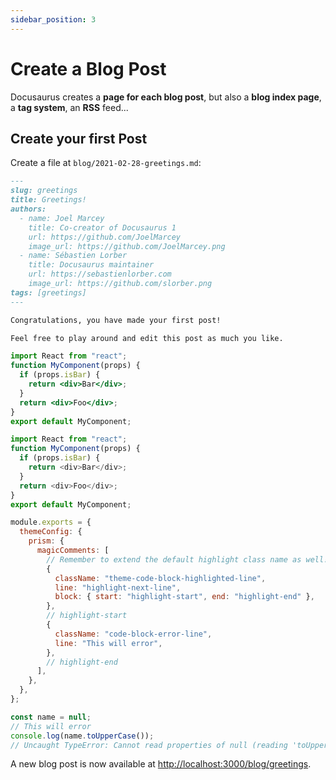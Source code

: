 ```yaml
---
sidebar_position: 3
---
```


# Create a Blog Post

Docusaurus creates a **page for each blog post**, but also a **blog index page**, a **tag system**, an **RSS** feed...

## Create your first Post

Create a file at `blog/2021-02-28-greetings.md`:

```md title="blog/2021-02-28-greetings.md"
---
slug: greetings
title: Greetings!
authors:
  - name: Joel Marcey
    title: Co-creator of Docusaurus 1
    url: https://github.com/JoelMarcey
    image_url: https://github.com/JoelMarcey.png
  - name: Sébastien Lorber
    title: Docusaurus maintainer
    url: https://sebastienlorber.com
    image_url: https://github.com/slorber.png
tags: [greetings]
---

Congratulations, you have made your first post!

Feel free to play around and edit this post as much you like.
```

```jsx {1,4-6,11}
import React from "react";
function MyComponent(props) {
  if (props.isBar) {
    return <div>Bar</div>;
  }
  return <div>Foo</div>;
}
export default MyComponent;
```

```js
import React from "react";
function MyComponent(props) {
  if (props.isBar) {
    return <div>Bar</div>;
  }
  return <div>Foo</div>;
}
export default MyComponent;
```

```js
module.exports = {
  themeConfig: {
    prism: {
      magicComments: [
        // Remember to extend the default highlight class name as well!
        {
          className: "theme-code-block-highlighted-line",
          line: "highlight-next-line",
          block: { start: "highlight-start", end: "highlight-end" },
        },
        // highlight-start
        {
          className: "code-block-error-line",
          line: "This will error",
        },
        // highlight-end
      ],
    },
  },
};
```

```js
const name = null;
// This will error
console.log(name.toUpperCase());
// Uncaught TypeError: Cannot read properties of null (reading 'toUpperCase')
```

A new blog post is now available at [http://localhost:3000/blog/greetings](http://localhost:3000/blog/greetings).
